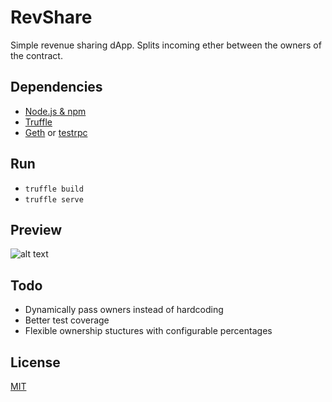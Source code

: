 # RevShare
Simple revenue sharing dApp. Splits incoming ether between the owners of the contract.

## Dependencies
* [Node.js & npm](https://nodejs.org)
* [Truffle](https://github.com/ConsenSys/truffle)
* [Geth](https://github.com/ethereum/go-ethereum/wiki/geth) or [testrpc](https://github.com/ethereumjs/testrpc)

## Run
*  `truffle build`
*  `truffle serve`

## Preview
![alt text](https://raw.githubusercontent.com/dsystems-io/rev-share/master/app/images/preview.png "App Preview")



## Todo
* Dynamically pass owners instead of hardcoding
* Better test coverage
* Flexible ownership stuctures with configurable percentages

## License
[MIT](https://github.com/dsystems-io/rev-share/blob/master/LICENSE)
